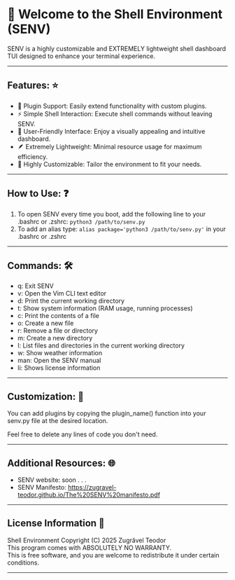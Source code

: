 # 🌟 Welcome to the Shell Environment (SENV) 

SENV is a highly customizable and EXTREMELY lightweight shell dashboard TUI designed to enhance your terminal experience.

---

## Features: ⭐
- 🧩 Plugin Support: Easily extend functionality with custom plugins.
- ⚡ Simple Shell Interaction: Execute shell commands without leaving SENV.
- 🌈 User-Friendly Interface: Enjoy a visually appealing and intuitive dashboard.
- 🪶 Extremely Lightweight: Minimal resource usage for maximum efficiency.
- 🔧 Highly Customizable: Tailor the environment to fit your needs.

---

## How to Use: ❓
1. To open SENV every time you boot, add the following line to your .bashrc or .zshrc: ```python3 /path/to/senv.py```
2. To add an alias type: `alias package='python3 /path/to/senv.py'` in your  .bashrc or .zshrc


---

## Commands: 🛠️
- q: Exit SENV
- v: Open the Vim CLI text editor
- d: Print the current working directory
- t: Show system information (RAM usage, running processes)
- c: Print the contents of a file
- o: Create a new file
- r: Remove a file or directory
- m: Create a new directory
- l: List files and directories in the current working directory
- w: Show weather information
- man: Open the SENV manual
- li: Shows license information

---

## Customization: 🎨
You can add plugins by copying the plugin_name() function into your senv.py file at the desired location.



Feel free to delete any lines of code you don't need.

---

## Additional Resources: 🌐
- SENV website: soon . . .
- SENV Manifesto: https://zugravel-teodor.github.io/The%20SENV%20manifesto.pdf

---

## License Information 📜
Shell Environment Copyright (C) 2025 Zugrăvel Teodor  
This program comes with ABSOLUTELY NO WARRANTY.  
This is free software, and you are welcome to redistribute it under certain conditions.

---

